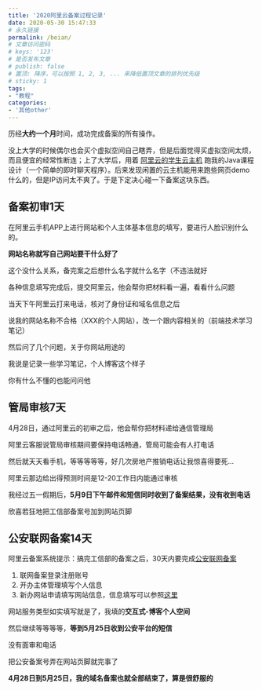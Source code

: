 ```yaml
---
title: '2020阿里云备案过程记录'
date: 2020-05-30 15:47:33
# 永久链接
permalink: /beian/
# 文章访问密码
# keys: '123'
# 是否发布文章
# publish: false
# 置顶: 降序，可以按照 1, 2, 3, ... 来降低置顶文章的排列优先级
# sticky: 1
tags:
- "教程"
categories:
- '其他other'
---
```




历经**大约一个月**时间，成功完成备案的所有操作。
<!-- more -->

没上大学的时候偶尔也会买个虚拟空间自己瞎弄，但是后面觉得买虚拟空间太烦，而且便宜的经常性断连；上了大学后，用着 [阿里云的学生云主机](https://promotion.aliyun.com/ntms/act/campus2018.html) 跑我的Java课程设计（一个简单的即时聊天程序）。后来发现闲置的云主机能用来跑些网页demo什么的，但是IP访问太不爽了。于是下定决心碰一下备案这块东西。



## 备案初审1天

在阿里云手机APP上进行网站和个人主体基本信息的填写，要进行人脸识别什么的。

**网站名称就写自己网站要干什么好了**

这个没什么关系，备完案之后想什么名字就什么名字（不违法就好

各种信息填写完成后，提交阿里云，他会帮你把材料看一遍，看看什么问题

当天下午阿里云打来电话，核对了身份证和域名信息之后

说我的网站名称不合格（XXX的个人网站），改一个跟内容相关的（前端技术学习笔记）

然后问了几个问题，关于你网站用途的

我说是记录一些学习笔记，个人博客这个样子

你有什么不懂的也能问问他

## 管局审核7天

4月28日，通过阿里云的初审之后，他会帮你把材料递给通信管理局

阿里云客服说管局审核期间要保持电话畅通，管局可能会有人打电话

然后就天天看手机，等等等等等，好几次房地产推销电话让我惊喜得要死...

阿里云那边给出得预测时间是12-20工作日内能通过审核

我经过五一假期后，**5月9日下午邮件和短信同时收到了备案结果，没有收到电话**

欣喜若狂地把工信部备案号加到网站页脚

## 公安联网备案14天

阿里云备案系统提示：搞完工信部的备案之后，30天内要完成[公安联网备案](http://www.beian.gov.cn/)

1. 联网备案登录注册账号
2. 开办主体管理填写个人信息
3. 新办网站申请填写网站信息，信息填写可以参照[这里](https://help.aliyun.com/knowledge_detail/36981.html)

网站服务类型如实填写就是了，我填的**交互式-博客个人空间**

然后继续等等等等，**等到5月25日收到公安平台的短信**

没有面审和电话

把公安备案号弄在网站页脚就完事了



**4月28日到5月25日，我的域名备案也就全部结束了，算是很舒服的**